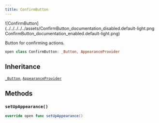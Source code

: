 ```yaml
---
title: ConfirmButton
---
```

![ConfirmButton](../../../../../assets/ConfirmButton_documentation_disabled.default-light.png
ConfirmButton_documentation_enabled.default-light.png)

Button for confirming actions.

``` swift
open class ConfirmButton: _Button, AppearanceProvider 
```

## Inheritance

[`_Button`](../_button.md), [`AppearanceProvider`](../../utils/appearance-provider.md)

## Methods

### `setUpAppearance()`

``` swift
override open func setUpAppearance() 
```
